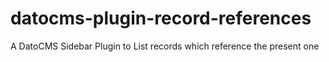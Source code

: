 # datocms-plugin-record-references
 A DatoCMS Sidebar Plugin to List records which reference the present one
